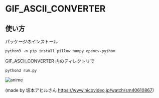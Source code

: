 # GIF_ASCII_CONVERTER

## 使い方

パッケージのインストール

```
python3 -m pip install pillow numpy opencv-python
```

GIF_ASCII_CONVERTER 内のディレクトリで

```
python3 run.py
```

![anime](https://github.com/weweweok/GIF_ASCII_CONVERTER/assets/100256521/17522b5e-38aa-4cdc-a3c9-487bce69c6cb)

(made by 坂本アヒルさん https://www.nicovideo.jp/watch/sm40610867)
